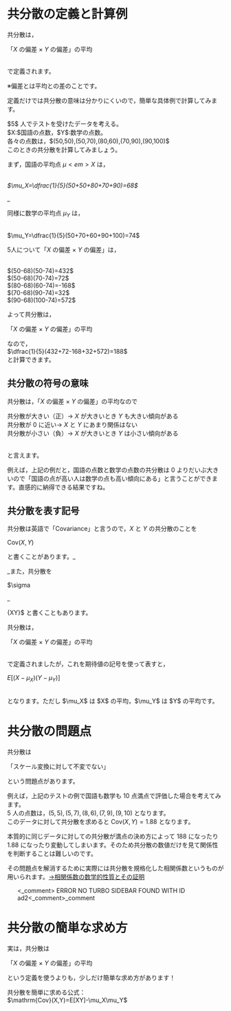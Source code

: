 # 共分散の定義と計算例

共分散は，<br>

<span class="em">「$X$ の偏差 × $Y$ の偏差」の平均</span>

<br>
で定義されます。

※偏差とは平均との差のことです。

定義だけでは共分散の意味は分かりにくいので，簡単な具体例で計算してみます。

<div class="example">
  <p>$5$ 人でテストを受けたデータを考える。<br>
$X:$国語の点数，$Y$:数学の点数。<br>
各々の点数は，$(50,50),(50,70),(80,60),(70,90),(90,100)$<br>
このときの共分散を計算してみましょう。</p>
</div>

<span class="em">まず，国語の平均点 $\mu<em>X$ は，</em></span>

_<br>
$\mu_X=\dfrac{1}{5}(50+50+80+70+90)=68$_

_

<span class="em">同様に数学の平均点 $\mu_Y$ は，</span>

<br>
$\mu_Y=\dfrac{1}{5}(50+70+60+90+100)=74$

<span class="em">5人について「$X$ の偏差 × $Y$ の偏差」は，</span>

<br>
$(50-68)(50-74)=432$<br>
$(50-68)(70-74)=72$<br>
$(80-68)(60-74)=-168$<br>
$(70-68)(90-74)=32$<br>
$(90-68)(100-74)=572$

よって共分散は，

<span class="em">「$X$ の偏差 × $Y$ の偏差」の平均</span>

なので，<br>
$\dfrac{1}{5}(432+72-168+32+572)=188$<br>
と計算できます。

## 共分散の符号の意味

共分散は，「$X$ の偏差 × $Y$ の偏差」の平均なので<br>

<span class="em">共分散が大きい（正）→ $X$ が大きいとき $Y$ も大きい傾向がある<br>
共分散が $0$ に近い→ $X$ と $Y$ にあまり関係はない<br>
共分散が小さい（負）→ $X$ が大きいとき $Y$ は小さい傾向がある</span>

<br>
と言えます。

例えば，上記の例だと，国語の点数と数学の点数の共分散は $0$ よりだいぶ大きいので「国語の点が高い人は数学の点も高い傾向にある」と言うことができます。直感的に納得できる結果ですね。

## 共分散を表す記号

共分散は英語で「Covariance」と言うので，$X$ と $Y$ の共分散のことを

<span class="em">$\mathrm{Cov}(X,Y)$</span>

と書くことがあります。_

_また，共分散を

<span class="em">$\sigma</span>

_

{XY}$ と書くこともあります。

共分散は，<br>

<span class="em">「$X$ の偏差 × $Y$ の偏差」の平均</span>

<br>
で定義されましたが，これを期待値の記号を使って表すと，<br>

<span class="em">$E[(X-\mu_X)(Y-\mu_Y)]$</span>

<br>
となります。ただし $\mu_X$ は $X$ の平均，$\mu_Y$ は $Y$ の平均です。

# 共分散の問題点

共分散は

<span class="em">「スケール変換に対して不変でない」</span>

という問題点があります。

例えば，上記のテストの例で国語も数学も $10$ 点満点で評価した場合を考えてみます。<br>
$5$ 人の点数は，$(5,5),(5,7),(8,6),(7,9),(9,10)$ となります。<br>
このデータに対して共分散を求めると $\mathrm{Cov}(X,Y)=1.88$ となります。

本質的に同じデータに対しての共分散が満点の決め方によって $188$ になったり $1.88$ になったり変動してしまいます。そのため共分散の数値だけを見て関係性を判断することは難しいのです。

その問題点を解消するために実際には共分散を規格化した相関係数というものが用いられます。[→相関係数の数学的性質とその証明](https://mathtrain.jp/correlation)

<div id="ad2" class="widgets_on_page wop_tiny1  wop_small1  wop_medium1  wop_large1  wop_wide1">
  <ul>
  &lt;_comment&gt; ERROR NO TURBO SIDEBAR FOUND WITH ID ad2<_comment>_comment</_comment></ul>
</div>

<!-- widgets_on_page -->

 # 共分散の簡単な求め方

実は，共分散は

<span class="em">「$X$ の偏差 × $Y$ の偏差」の平均</span>

という定義を使うよりも，少しだけ簡単な求め方があります！

<div class="formula">
  <p>
  <span class="em">共分散を簡単に求める公式：<br>
 $\mathrm{Cov}(X,Y)=E[XY]-\mu_X\mu_Y$ </span>
</p>
</div>
